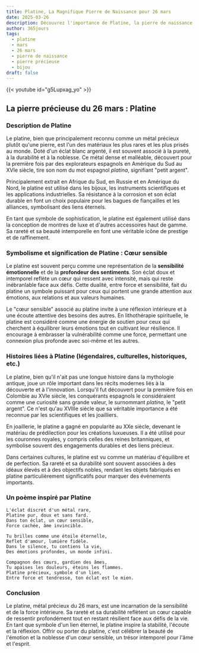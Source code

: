```yaml
---
title: Platine, La Magnifique Pierre de Naissance pour 26 mars
date: 2025-03-26
description: Découvrez l'importance de Platine, la pierre de naissance du 26 mars qui symbolise Cœur sensible. Laissez sa beauté et sa signification illuminer votre journée.
author: 365jours
tags:
  - platine
  - mars
  - 26 mars
  - pierre de naissance
  - pierre précieuse
  - bijou
draft: false
---
```


{{< youtube id="g5Lupxag_yo" >}}

## La pierre précieuse du 26 mars : Platine

### Description de Platine

Le platine, bien que principalement reconnu comme un métal précieux plutôt qu'une pierre, est l'un des matériaux les plus rares et les plus prisés au monde. Doté d'un éclat blanc argenté, il est souvent associé à la pureté, à la durabilité et à la noblesse. Ce métal dense et malléable, découvert pour la première fois par des explorateurs espagnols en Amérique du Sud au XVIe siècle, tire son nom du mot espagnol _platina_, signifiant "petit argent".

Principalement extrait en Afrique du Sud, en Russie et en Amérique du Nord, le platine est utilisé dans les bijoux, les instruments scientifiques et les applications industrielles. Sa résistance à la corrosion et son éclat durable en font un choix populaire pour les bagues de fiançailles et les alliances, symbolisant des liens éternels.

En tant que symbole de sophistication, le platine est également utilisé dans la conception de montres de luxe et d'autres accessoires haut de gamme. Sa rareté et sa beauté intemporelle en font une véritable icône de prestige et de raffinement.

### Symbolisme et signification de Platine : Cœur sensible

Le platine est souvent perçu comme une représentation de la **sensibilité émotionnelle** et de la **profondeur des sentiments**. Son éclat doux et intemporel reflète un cœur qui ressent avec intensité, mais qui reste inébranlable face aux défis. Cette dualité, entre force et sensibilité, fait du platine un symbole puissant pour ceux qui portent une grande attention aux émotions, aux relations et aux valeurs humaines.

Le "cœur sensible" associé au platine invite à une réflexion intérieure et à une écoute attentive des besoins des autres. En lithothérapie spirituelle, le platine est considéré comme une énergie de soutien pour ceux qui cherchent à équilibrer leurs émotions tout en cultivant leur résilience. Il encourage à embrasser la vulnérabilité comme une force, permettant une connexion plus profonde avec soi-même et les autres.

### Histoires liées à Platine (légendaires, culturelles, historiques, etc.)

Le platine, bien qu'il n'ait pas une longue histoire dans la mythologie antique, joue un rôle important dans les récits modernes liés à la découverte et à l'innovation. Lorsqu'il fut découvert pour la première fois en Colombie au XVIe siècle, les conquérants espagnols le considéraient comme une curiosité sans grande valeur, le surnommant _platina_, le "petit argent". Ce n'est qu'au XVIIIe siècle que sa véritable importance a été reconnue par les scientifiques et les joailliers.

En joaillerie, le platine a gagné en popularité au XXe siècle, devenant le matériau de prédilection pour les créations luxueuses. Il a été utilisé pour les couronnes royales, y compris celles des reines britanniques, et symbolise souvent des engagements durables et des liens précieux.

Dans certaines cultures, le platine est vu comme un matériau d'équilibre et de perfection. Sa rareté et sa durabilité sont souvent associées à des idéaux élevés et à des objectifs nobles, rendant les objets fabriqués en platine particulièrement significatifs pour marquer des événements importants.

### Un poème inspiré par Platine

```
L'éclat discret d'un métal rare,  
Platine pur, doux et sans fard.  
Dans ton éclat, un cœur sensible,  
Force cachée, âme invincible.

Tu brilles comme une étoile éternelle,  
Reflet d'amour, lumière fidèle.  
Dans le silence, tu contiens la vie,  
Des émotions profondes, un monde infini.

Compagnon des cœurs, gardien des âmes,  
Tu apaises les douleurs, éteins les flammes.  
Platine précieux, symbole d'un lien,  
Entre force et tendresse, ton éclat est le mien.  
```

### Conclusion

Le platine, métal précieux du 26 mars, est une incarnation de la sensibilité et de la force intérieure. Sa rareté et sa durabilité reflètent un cœur capable de ressentir profondément tout en restant résilient face aux défis de la vie. En tant que symbole d'un lien éternel, le platine inspire la stabilité, l'écoute et la réflexion. Offrir ou porter du platine, c'est célébrer la beauté de l'émotion et la noblesse d'un cœur sensible, un trésor intemporel pour l'âme et l'esprit.